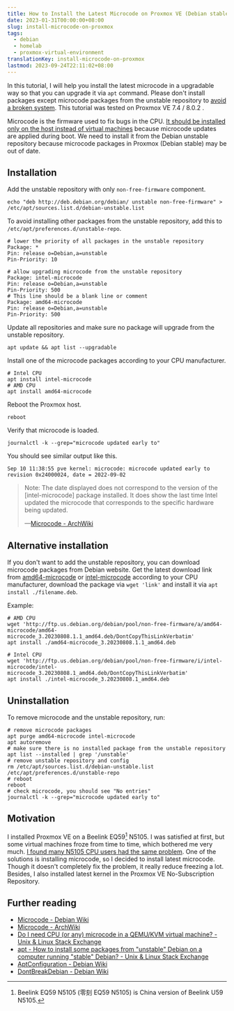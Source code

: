 ```yaml
---
title: How to Install the Latest Microcode on Proxmox VE (Debian stable)
date: 2023-01-31T00:00:00+08:00
slug: install-microcode-on-proxmox
tags:
  - debian
  - homelab
  - proxmox-virtual-environment
translationKey: install-microcode-on-proxmox
lastmod: 2023-09-24T22:11:02+08:00
---
```


In this tutorial, I will help you install the latest microcode in a upgradable way so that you can upgrade it via `apt` command. Please don't install packages except microcode packages from the unstable repository to [avoid a broken system](https://wiki.debian.org/DontBreakDebian#Don.27t_make_a_FrankenDebian). This tutorial was tested on Proxmox VE 7.4 / 8.0.2 .

<!--
pve-manager/7.4-3/9002ab8a (running kernel: 6.2.11-1-pve)

[I] root@pve ~ [255]# pveversion -v
proxmox-ve: 8.0.2 (running kernel: 6.2.16-12-pve)
pve-manager: 8.0.4 (running version: 8.0.4/d258a813cfa6b390)
-->

Microcode is the firmware used to fix bugs in the CPU. [It should be installed only on the host instead of virtual machines](https://unix.stackexchange.com/q/572754/447708) because microcode updates are applied during boot. We need to install it from the Debian unstable repository because microcode packages in Proxmox (Debian stable) may be out of date.

## Installation

Add the unstable repository with only `non-free-firmware` component.

```shell
echo "deb http://deb.debian.org/debian/ unstable non-free-firmware" > /etc/apt/sources.list.d/debian-unstable.list
```

To avoid installing other packages from the unstable repository, add this to `/etc/apt/preferences.d/unstable-repo`.

```
# lower the priority of all packages in the unstable repository
Package: *
Pin: release o=Debian,a=unstable
Pin-Priority: 10

# allow upgrading microcode from the unstable repository
Package: intel-microcode
Pin: release o=Debian,a=unstable
Pin-Priority: 500
# This line should be a blank line or comment
Package: amd64-microcode
Pin: release o=Debian,a=unstable
Pin-Priority: 500
```

Update all repositories and make sure no package will upgrade from the unstable repository.

```shell
apt update && apt list --upgradable
```

Install one of the microcode packages according to your CPU manufacturer.

```shell
# Intel CPU
apt install intel-microcode
# AMD CPU
apt install amd64-microcode
```

Reboot the Proxmox host.

```shell
reboot
```

Verify that microcode is loaded.

```shell
journalctl -k --grep="microcode updated early to"
```

You should see similar output like this.

```
Sep 10 11:38:55 pve kernel: microcode: microcode updated early to revision 0x24000024, date = 2022-09-02
```

> Note: The date displayed does not correspond to the version of the [intel-microcode] package installed. It does show the last time Intel updated the microcode that corresponds to the specific hardware being updated.
>
> —[Microcode - ArchWiki](https://wiki.archlinux.org/title/Microcode#Verifying_that_microcode_got_updated_on_boot)

## Alternative installation

If you don't want to add the unstable repository, you can download microcode packages from Debian website. Get the latest download link from [amd64-microcode](https://packages.debian.org/sid/amd64/amd64-microcode/download) or [intel-microcode](https://packages.debian.org/sid/amd64/intel-microcode/download) according to your CPU manufacturer, download the package via `wget 'link'` and install it via `apt install ./filename.deb`.

Example:

```shell
# AMD CPU
wget 'http://ftp.us.debian.org/debian/pool/non-free-firmware/a/amd64-microcode/amd64-microcode_3.20230808.1.1_amd64.deb/DontCopyThisLinkVerbatim'
apt install ./amd64-microcode_3.20230808.1.1_amd64.deb

# Intel CPU
wget 'http://ftp.us.debian.org/debian/pool/non-free-firmware/i/intel-microcode/intel-microcode_3.20230808.1_amd64.deb/DontCopyThisLinkVerbatim'
apt install ./intel-microcode_3.20230808.1_amd64.deb
```



## Uninstallation

To remove microcode and the unstable repository, run:

```shell
# remove microcode packages
apt purge amd64-microcode intel-microcode
apt autoremove
# make sure there is no installed package from the unstable repository
apt list --installed | grep '/unstable'
# remove unstable repository and config
rm /etc/apt/sources.list.d/debian-unstable.list /etc/apt/preferences.d/unstable-repo
# reboot
reboot
# check microcode, you should see "No entries"
journalctl -k --grep="microcode updated early to"
```

## Motivation

I installed Proxmox VE on a Beelink EQ59[^eq59] N5105. I was satisfied at first, but some virtual machines froze from time to time, which bothered me very much. [I found many N5105 CPU users had the same problem](https://forum.proxmox.com/threads/vm-freezes-irregularly.111494/). One of the solutions is installing microcode, so I decided to install latest microcode. Though it doesn't completely fix the problem, it really reduce freezing a lot. Besides, I also installed latest kernel in the Proxmox VE No-Subscription Repository.

[^eq59]: Beelink EQ59 N5105 (零刻 EQ59 N5105) is China version of Beelink U59 N5105.

## Further reading

- [Microcode - Debian Wiki](https://wiki.debian.org/Microcode)
- [Microcode - ArchWiki](https://wiki.archlinux.org/title/Microcode)
- [Do I need CPU (or any) microcode in a QEMU/KVM virtual machine? - Unix & Linux Stack Exchange](https://unix.stackexchange.com/a/572757/447708)
- [apt - How to install some packages from "unstable" Debian on a computer running "stable" Debian? - Unix & Linux Stack Exchange](https://unix.stackexchange.com/a/8051/447708)
- [AptConfiguration - Debian Wiki](https://wiki.debian.org/AptConfiguration)
- [DontBreakDebian - Debian Wiki](https://wiki.debian.org/DontBreakDebian)
